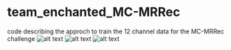# team_enchanted_MC-MRRec
code describing the approch to train the 12 channel data for the MC-MRRec challenge
![alt text](https://github.com/amritkumar9595/the-enchanted-MC-MRRec/blob/master/images/60.png)
![alt text](https://github.com/amritkumar9595/the-enchanted-MC-MRRec/blob/master/images/66.png)
![alt text](https://github.com/amritkumar9595/the-enchanted-MC-MRRec/blob/master/images/111.png)
